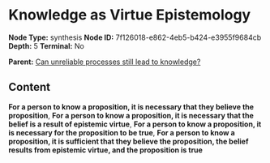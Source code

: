 # Knowledge as Virtue Epistemology

**Node Type:** synthesis
**Node ID:** 7f126018-e862-4eb5-b424-e3955f9684cb
**Depth:** 5
**Terminal:** No

**Parent:** [Can unreliable processes still lead to knowledge?](can-unreliable-processes-still-lead-to-knowledge-antithesis-3c389b6f-c620-4cb9-b943-9045093802a6.md)

## Content

**For a person to know a proposition, it is necessary that they believe the proposition**, **For a person to know a proposition, it is necessary that the belief is a result of epistemic virtue**, **For a person to know a proposition, it is necessary for the proposition to be true**, **For a person to know a proposition, it is sufficient that they believe the proposition, the belief results from epistemic virtue, and the proposition is true**
